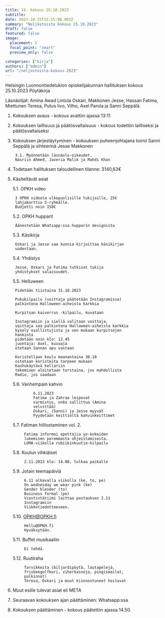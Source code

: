 ```yaml
---
title: 14. kokous 25.10.2023
subtitle: 
date: 2023-10-25T15:15:00.063Z
summary: "Neljästoista kokous 25.10.2023"
draft: false
featured: false
image:
  placement: 1
  focal_point: "smart"
  preview_only: false

categories: ["kirja"]
authors: ["admin"]
url: "/neljastoista-kokous-2023"
---
```

Helsingin Luonnontiedelukion opiskelijakunnan hallituksen kokous 25.10.2023
Pöytäkirja

Läsnäolijat: Amina Awad  Lintula Oskari, Makkonen Jesse, Hassan Fatima, Miettunen Teresa, Putus Iivo,   Vilho, Axel Parola ja Sanni Seppälä.


1. Kokouksen avaus - kokous avattiin ajassa 13:11
2. Kokouksen laillisuus ja päätösvaltaisuus - kokous todettiin lailliseksi ja
päätösvaltaiseksi
3. Kokouksen järjestäytyminen - kokouksen puheenjohtajana toimii Sanni Seppälä ja sihteerinä Jesse Makkonen
        
        3.1. Myönnetään läsnäolo-oikeudet.
        Nasriin Ahmed, Javeria Malik ja Mahdi Khan 
4. Todetaan hallituksen taloudellinen tilanne: 3140,63€

5. Käsiteltävät asiat
       
    5.1. OPKH video 

        3 OPKH videota ulkopuolisille tukijoille, 25€   
        lahjakorttia S-ryhmälle.
        Budjetti noin 150€

        
    5.2. OPKH hupparit

        Äänestetään Whatsapp:ssa hupparin designista

    5.3. Käsikirja

        Oskari ja Jesse saa kunnia kirjoittaa käsikirjan 
        uudestaan. 

    5.4. Yhdistys
        
        Jesse, Oskari ja Fatima tutkivat tukija 
        yhdistykset salaisuudet.

    5.5. Helluween
        
        Pidetään tiistaina 31.10.2023
        
        Pukukilpailu (voittaja päätetään Instagramissa)
        palkintona Halloween-aiheista karkkia
        
        Kurpitsan kaiverrus -kilpailu, kuvataan 
        
        Instagramiin ja siellä valitaan voittaja, 
        voittaja saa palkintona Halloween-aiheista karkkia
        kysely osallistujista ja sen mukaan kurpitsojen 
        hankinta
        pidetään noin klo: 12.45
        juontaja: Axel, kuvaaja
        otetaan Sannan apu vastaan
        
        Koristellaan koulu maanantaina 30.10
        ostetaan koristeita tarpeen mukaan
        Kauhukäytävä kellariin
        tekeminen aloitetaan torstaina, jos mahdollista
        Radio, jos saadaan


    5.6. Vanhempain kahvio
                
                6.11.2023
                Fatima ja Zahraa leipovat
                varmistus, onko sallittua (Amina 
                selvittää)
                Oskari, (Sanni) ja Jesse myyvät
                Pyydetään keittiöltä kahvinkeittimet

    5.7. Fatiman hiillostaminen vol. 2.
            
            Fatima informoi opettajia yo-kokeiden 
            lukemisen paremmasta ohjeistamisesta.
            LUMA-viikolla rubiikinkuutio-kilpailu

    5.8. Koulun vihkiäiset
            
            2.11.2023 klo: 14.00, tulkaa paikalle

    5.9. Jotain teemapäiviä
            
            6.11 alkavalla viikolla (ke, to, pe)
            On wednesday we wear pink (ke)
            Gender blender (to)
            Business formal (pe)	
            Viestintätiimi laittaa postauksen 2.11 
            Instagramiin
            Viikkotiedotteeseen. 

    5.10. OPKH@OPKH.fi
        
            Hellu@OPKH.fi
            Hyväksytään.

    5.11. Buffet musikaaliin
        
            Ei tehdä.

    5.12. Ruutiraha
        
            Tarvikkeita (biljardipöytä, lautapelejä, 
            frisbeegolfkori, viherkasveja, pingismailat, 
            palkinnot)
            Teresa, Oskari ja muut kiinnostuneet hoitavat

6. Muut esille tulevat asiat eli META
7. Seuraavan kokouksen ajan päättäminen: Whatsapp:ssa
8. Kokouksen päättäminen - kokous päätettiin ajassa 14.50.
